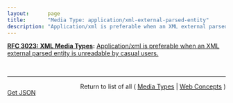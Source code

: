 ```yaml
---
layout:      page
title:       "Media Type: application/xml-external-parsed-entity"
description: "Application/xml is preferable when an XML external parsed entity is unreadable by casual users."
---
```


**[RFC 3023: XML Media Types](/specs/IETF/RFC/3023 "This document standardizes five new media types - text/xml, application/xml, text/xml-external-parsed-entity, application/xml-external-parsed-entity, and application/xml-dtd - for use in exchanging network entities that are related to the Extensible Markup Language (XML). This document also standardizes a convention (using the suffix '+xml') for naming media types outside of these five types when those media types represent XML MIME (Multipurpose Internet Mail Extensions) entities. XML MIME entities are currently exchanged via the HyperText Transfer Protocol on the World Wide Web, are an integral part of the WebDAV protocol for remote web authoring, and are expected to have utility in many domains."):** [Application/xml is preferable when an XML external parsed entity is unreadable by casual users.](http://tools.ietf.org/html/rfc3023#section-3.4 "Read documentation for Media Type &#34;application/xml-external-parsed-entity&#34;")

<br/>
<hr/>

<p style="float : left"><a href="application/xml-external-parsed-entity.json" title="Get JSON representing this particular Web Concept">Get JSON</a></p>
<p style="text-align: right">Return to list of all ( <a href="../media-types">Media Types</a> | <a href="../">Web Concepts</a> )</p>
